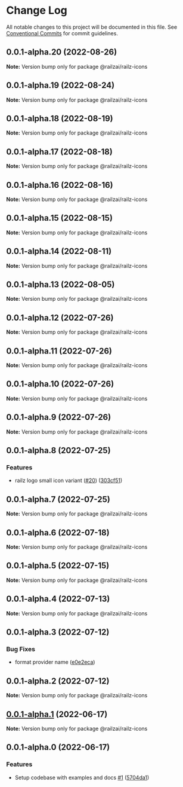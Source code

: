 # Change Log

All notable changes to this project will be documented in this file.
See [Conventional Commits](https://conventionalcommits.org) for commit guidelines.

## 0.0.1-alpha.20 (2022-08-26)

**Note:** Version bump only for package @railzai/railz-icons





## 0.0.1-alpha.19 (2022-08-24)

**Note:** Version bump only for package @railzai/railz-icons





## 0.0.1-alpha.18 (2022-08-19)

**Note:** Version bump only for package @railzai/railz-icons





## 0.0.1-alpha.17 (2022-08-18)

**Note:** Version bump only for package @railzai/railz-icons





## 0.0.1-alpha.16 (2022-08-16)

**Note:** Version bump only for package @railzai/railz-icons





## 0.0.1-alpha.15 (2022-08-15)

**Note:** Version bump only for package @railzai/railz-icons





## 0.0.1-alpha.14 (2022-08-11)

**Note:** Version bump only for package @railzai/railz-icons





## 0.0.1-alpha.13 (2022-08-05)

**Note:** Version bump only for package @railzai/railz-icons





## 0.0.1-alpha.12 (2022-07-26)

**Note:** Version bump only for package @railzai/railz-icons





## 0.0.1-alpha.11 (2022-07-26)

**Note:** Version bump only for package @railzai/railz-icons





## 0.0.1-alpha.10 (2022-07-26)

**Note:** Version bump only for package @railzai/railz-icons





## 0.0.1-alpha.9 (2022-07-26)

**Note:** Version bump only for package @railzai/railz-icons





## 0.0.1-alpha.8 (2022-07-25)


### Features

* railz logo small icon variant ([#20](https://github.com/ionic-team/stencil-component-starter/issues/20)) ([303cf51](https://github.com/ionic-team/stencil-component-starter/commit/303cf5193375b6fce63d374988e5c762af681f6a))





## 0.0.1-alpha.7 (2022-07-25)

**Note:** Version bump only for package @railzai/railz-icons





## 0.0.1-alpha.6 (2022-07-18)

**Note:** Version bump only for package @railzai/railz-icons





## 0.0.1-alpha.5 (2022-07-15)

**Note:** Version bump only for package @railzai/railz-icons





## 0.0.1-alpha.4 (2022-07-13)

**Note:** Version bump only for package @railzai/railz-icons





## 0.0.1-alpha.3 (2022-07-12)


### Bug Fixes

* format provider name ([e0e2eca](https://github.com/ionic-team/stencil-component-starter/commit/e0e2ecab1f8c6a4c6eca1c7e62422d69a5065dcc))





## 0.0.1-alpha.2 (2022-07-12)

**Note:** Version bump only for package @railzai/railz-icons





## [0.0.1-alpha.1](https://github.com/ionic-team/stencil-component-starter/compare/@railzai/railz-icons@0.0.1-alpha.0...@railzai/railz-icons@0.0.1-alpha.1) (2022-06-17)

**Note:** Version bump only for package @railzai/railz-icons





## 0.0.1-alpha.0 (2022-06-17)


### Features

* Setup codebase with examples and docs [#1](https://github.com/ionic-team/stencil-component-starter/issues/1) ([5704da1](https://github.com/ionic-team/stencil-component-starter/commit/5704da13ee6c91069b9a236295982591e1076637))
